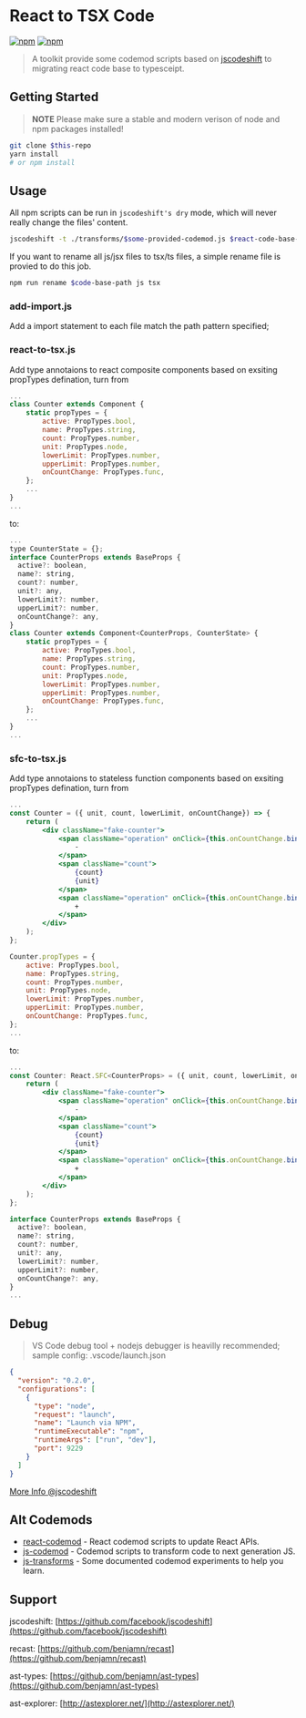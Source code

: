 # React to TSX Code

<p align="center">

[![npm](https://img.shields.io/npm/v/js2tsx.svg)](https://www.npmjs.com/package/js2tsx)
[![npm](https://img.shields.io/npm/l/express.svg)](https://www.npmjs.com/package/js2tsx)

</p>

> A toolkit provide some codemod scripts based on [jscodeshift](https://github.com/facebook/jscodeshift) to migrating react code base to typesceipt.

## Getting Started

> **NOTE** Please make sure a stable and modern verison of node and npm packages installed!

```bash
git clone $this-repo
yarn install
# or npm install
```

## Usage

All npm scripts can be run in `jscodeshift's dry` mode, which will never really change the files' content.

```bash
jscodeshift -t ./transforms/$some-provided-codemod.js $react-code-base-path --extension js --parser babylon
```

If you want to rename all js/jsx files to tsx/ts files, a simple rename file is provied to do this job.

```bash
npm run rename $code-base-path js tsx
```

### add-import.js

Add a import statement to each file match the path pattern specified;

### react-to-tsx.js

Add type annotaions to react composite components based on exsiting propTypes defination, turn from

```jsx
...
class Counter extends Component {
    static propTypes = {
        active: PropTypes.bool,
        name: PropTypes.string,
        count: PropTypes.number,
        unit: PropTypes.node,
        lowerLimit: PropTypes.number,
        upperLimit: PropTypes.number,
        onCountChange: PropTypes.func,
    };
    ...
}
...
```

to:

```jsx
...
type CounterState = {};
interface CounterProps extends BaseProps {
  active?: boolean,
  name?: string,
  count?: number,
  unit?: any,
  lowerLimit?: number,
  upperLimit?: number,
  onCountChange?: any,
}
class Counter extends Component<CounterProps, CounterState> {
    static propTypes = {
        active: PropTypes.bool,
        name: PropTypes.string,
        count: PropTypes.number,
        unit: PropTypes.node,
        lowerLimit: PropTypes.number,
        upperLimit: PropTypes.number,
        onCountChange: PropTypes.func,
    };
    ...
}
...
```

### sfc-to-tsx.js

Add type annotaions to stateless function components based on exsiting propTypes defination, turn from

```jsx
...
const Counter = ({ unit, count, lowerLimit, onCountChange}) => {
    return (
        <div className="fake-counter">
            <span className="operation" onClick={this.onCountChange.bind(this, 'minus')}>
                -
            </span>
            <span className="count">
                {count}
                {unit}
            </span>
            <span className="operation" onClick={this.onCountChange.bind(this, 'add')}>
                +
            </span>
        </div>
    );
};

Counter.propTypes = {
    active: PropTypes.bool,
    name: PropTypes.string,
    count: PropTypes.number,
    unit: PropTypes.node,
    lowerLimit: PropTypes.number,
    upperLimit: PropTypes.number,
    onCountChange: PropTypes.func,
};
...
```

to:

```jsx
...
const Counter: React.SFC<CounterProps> = ({ unit, count, lowerLimit, onCountChange}) => {
    return (
        <div className="fake-counter">
            <span className="operation" onClick={this.onCountChange.bind(this, 'minus')}>
                -
            </span>
            <span className="count">
                {count}
                {unit}
            </span>
            <span className="operation" onClick={this.onCountChange.bind(this, 'add')}>
                +
            </span>
        </div>
    );
};

interface CounterProps extends BaseProps {
  active?: boolean,
  name?: string,
  count?: number,
  unit?: any,
  lowerLimit?: number,
  upperLimit?: number,
  onCountChange?: any,
}
...
```

## Debug

> VS Code debug tool + nodejs debugger is heavilly recommended;
> sample config: .vscode/launch.json

```json
{
  "version": "0.2.0",
  "configurations": [
    {
      "type": "node",
      "request": "launch",
      "name": "Launch via NPM",
      "runtimeExecutable": "npm",
      "runtimeArgs": ["run", "dev"],
      "port": 9229
    }
  ]
}
```

[More Info @jscodeshift](https://github.com/facebook/jscodeshift/issues/223)

## Alt Codemods

* [react-codemod](https://github.com/reactjs/react-codemod) - React codemod scripts to update React APIs.
* [js-codemod](https://github.com/cpojer/js-codemod/) - Codemod scripts to transform code to next generation JS.
* [js-transforms](https://github.com/jhgg/js-transforms) - Some documented codemod experiments to help you learn.

## Support

jscodeshift: [https://github.com/facebook/jscodeshift](https://github.com/facebook/jscodeshift)

recast: [https://github.com/benjamn/recast](https://github.com/benjamn/recast)

ast-types: [https://github.com/benjamn/ast-types](https://github.com/benjamn/ast-types)

ast-explorer: [http://astexplorer.net/](http://astexplorer.net/)

